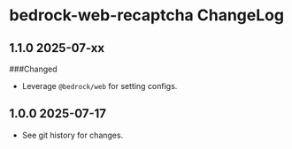 # bedrock-web-recaptcha ChangeLog

## 1.1.0 2025-07-xx

###Changed
- Leverage `@bedrock/web` for setting configs.

## 1.0.0 2025-07-17

- See git history for changes.
